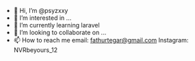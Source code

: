 - 👋 Hi, I’m @psyzxxy
- 👀 I’m interested in ...
- 🌱 I’m currently learning laravel
- 💞️ I’m looking to collaborate on ...
- 📫 How to reach me email: fathurtegar@gmail.com Instagram: NVRbeyours_12

<!---
psyzxxy/psyzxxy is a ✨ special ✨ repository because its `README.md` (this file) appears on your GitHub profile.
You can click the Preview link to take a look at your changes.
--->
